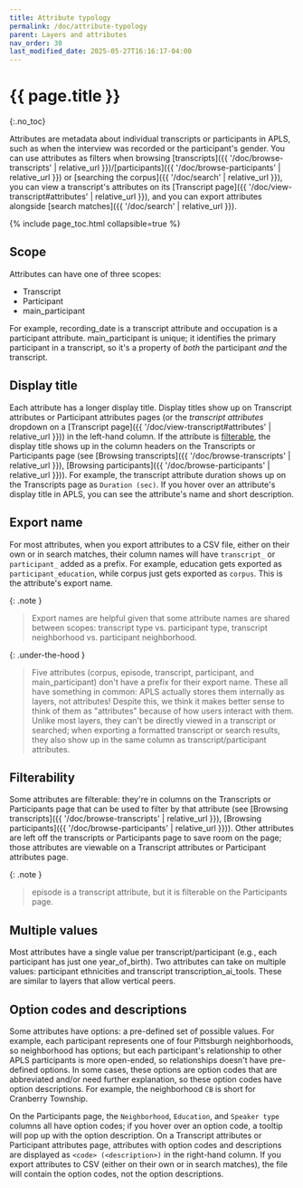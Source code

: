 ```yaml
---
title: Attribute typology
permalink: /doc/attribute-typology
parent: Layers and attributes
nav_order: 30
last_modified_date: 2025-05-27T16:16:17-04:00
---
```


# {{ page.title }}
{:.no_toc}

<span class="keyterm">Attributes</span> are metadata about individual <span class="keyterm">transcripts</span> or <span class="keyterm">participants</span> in APLS, such as when the interview was recorded or the participant's gender.
You can use attributes as filters when browsing [transcripts]({{ '/doc/browse-transcripts' | relative_url }})/[participants]({{ '/doc/browse-participants' | relative_url }}) or [searching the corpus]({{ '/doc/search' | relative_url }}), you can view a transcript's attributes on its [<span class="apls-page">Transcript</span> page]({{ '/doc/view-transcript#attributes' | relative_url }}), and you can export attributes alongside [search matches]({{ '/doc/search' | relative_url }}).

{% include page_toc.html collapsible=true %}


## Scope

Attributes can have one of three scopes:

- Transcript
- Participant
- <span class="main_participant-attr">main_participant</span>

For example, <span class="transcript-attr">recording_date</span> is a transcript attribute and <span class="participant-attr">occupation</span> is a participant attribute.
<span class="main_participant-attr">main_participant</span> is unique; 
it identifies the primary participant in a transcript, so it's a property of _both_ the participant _and_ the transcript.


## Display title

Each attribute has a longer display title.
Display titles show up on <span class="apls-page">Transcript attributes</span> or <span class="apls-page">Participant attributes</span> pages (or the _transcript attributes_ dropdown on a [<span class="apls-page">Transcript</span> page]({{ '/doc/view-transcript#attributes' | relative_url }})) in the left-hand column.
If the attribute is [filterable](#filterability), the display title shows up in the column headers on the <span class="apls-page">Transcripts</span> or <span class="apls-page">Participants</span> page (see [Browsing transcripts]({{ '/doc/browse-transcripts' | relative_url }}), [Browsing participants]({{ '/doc/browse-participants' | relative_url }})).
For example, the transcript attribute <span class="transcript-attr">duration</span> shows up on the <span class="apls-page">Transcripts</span> page as `Duration (sec)`.
If you hover over an attribute's display title in APLS, you can see the attribute's name and short description.


## Export name

For most attributes, when you export attributes to a CSV file, either on their own or in search matches, their column names will have `transcript_` or `participant_` added as a prefix.
For example, <span class="participant-attr">education</span> gets exported as `participant_education`, while <span class="transcript-attr">corpus</span> just gets exported as `corpus`.
This is the attribute's <span class="keyterm">export name</span>.

{: .note }
> Export names are helpful given that some attribute names are shared between scopes: transcript <span class="transcript-attr">type</span> vs. participant <span class="participant-attr">type</span>, transcript <span class="transcript-attr">neighborhood</span> vs. participant <span class="participant-attr">neighborhood</span>.

{: .under-the-hood }
> Five attributes (<span class="transcript-attr">corpus</span>, <span class="transcript-attr">episode</span>, <span class="transcript-attr">transcript</span>, <span class="participant-attr">participant</span>, and <span class="main_participant-attr">main_participant</span>) don't have a prefix for their export name.
> These all have something in common: APLS actually stores them internally as layers, not attributes!
> Despite this, we think it makes better sense to think of them as "attributes" because of how users interact with them.
> Unlike most layers, they can't be directly viewed in a transcript or searched;
> when exporting a formatted transcript or search results, they also show up in the same column as transcript/participant attributes.


## Filterability

Some attributes are <span class="keyterm">filterable</span>: they're in columns on the <span class="apls-page">Transcripts</span> or <span class="apls-page">Participants</span> page that can be used to filter by that attribute (see [Browsing transcripts]({{ '/doc/browse-transcripts' | relative_url }}), [Browsing participants]({{ '/doc/browse-participants' | relative_url }})).
Other attributes are left off the <span class="apls-page">transcripts</span> or <span class="apls-page">Participants</span> page to save room on the page;
those attributes are viewable on a <span class="apls-page">Transcript attributes</span> or <span class="apls-page">Participant attributes</span> page.

{: .note }
> <span class="transcript-attr">episode</span> is a transcript attribute, but it is filterable on the <span class="apls-page">Participants</span> page.


## Multiple values

Most attributes have a single value per transcript/participant (e.g., each participant has just one <span class="participant-attr">year_of_birth</span>).
Two attributes can take on multiple values: participant <span class="participant-attr">ethnicities</span> and transcript <span class="transcript-attr">transcription_ai_tools</span>.
These are similar to layers that allow <span class="keyterm">vertical peers</span>.

<!-- https://apls.pitt.edu/labbcat/participantsExport: Values are all in the same cell, separated by newlines. /assets/screengrab/attributes-multiselect-export.png -->
<!-- Search matches: export_includeCounts just like with horizontal/vertical peers  -->


## Option codes and descriptions

Some attributes have <span class="keyterm">options</span>: a pre-defined set of possible values.
For example, each participant represents one of four Pittsburgh neighborhoods, so <span class="participant-attr">neighborhood</span> has options;
but each participant's relationship to other APLS participants is more open-ended, so <span class="participant-attr">relationships</span> doesn't have pre-defined options.
In some cases, these options are <span class="keyterm">option codes</span> that are abbreviated and/or need further explanation, so these option codes have <span class="keyterm">option descriptions</span>.
For example, the <span class="participant-attr">neighborhood</span> `CB` is short for Cranberry Township.

On the <span class="apls-page">Participants</span> page, the `Neighborhood`, `Education`, and `Speaker type` columns all have option codes;
if you hover over an option code, a tooltip will pop up with the option description.
On a <span class="apls-page">Transcript attributes</span> or <span class="apls-page">Participant attributes</span> page, attributes with option codes and descriptions are displayed as `<code> (<description>)` in the right-hand column.
If you export attributes to CSV (either on their own or in search matches), the file will contain the option codes, not the option descriptions.

